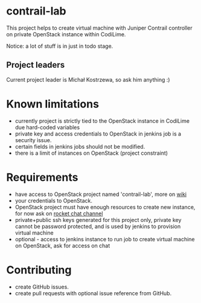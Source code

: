 # contrail-lab

This project helps to create virtual machine with Juniper Contrail controller
on private OpenStack instance within CodiLime.

Notice: a lot of stuff is in just in todo stage.

## Project leaders

Current project leader is Michał Kostrzewa, so ask him anything :)

# Known limitations

- currently project is strictly tied to the OpenStack instance in CodiLime
  due hard-coded variables
- private key and access credentials to OpenStack in jenkins job is a security issue.
- certain fields in jenkins jobs should not be modified.
- there is a limit of instances on OpenStack (project constraint)

# Requirements

- have access to OpenStack project named 'contrail-lab',
  more on [wiki](https://codilime.atlassian.net/wiki/spaces/COD/pages/12877953/OpenStack)
- your credentials to OpenStack.
- OpenStack project must have enough resources to create new instance,
  for now ask on [rocket chat channel](https://codilime.rocket.chat/channel/juniper-contrail-lab)
- private+public ssh keys generated for this project only,
  private key cannot be password protected, and is used by jenkins to provision
  virtual machine
- optional - access to jenkins instance to run job to create virtual machine on
  OpenStack, ask for access on chat

# Contributing

- create GitHub issues.
- create pull requests with optional issue reference from GitHub.
